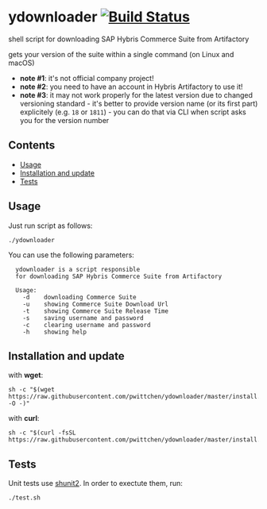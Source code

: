 # ydownloader [![Build Status](https://travis-ci.org/pwittchen/ydownloader.svg?branch=master)](https://travis-ci.org/pwittchen/ydownloader)
shell script for downloading SAP Hybris Commerce Suite from Artifactory

gets your version of the suite within a single command (on Linux and macOS)

- **note #1**: it's not official company project!
- **note #2**: you need to have an account in Hybris Artifactory to use it!
- **note #3**: it may not work properly for the latest version due to changed versioning standard - it's better to provide version name (or its first part) explicitely (e.g. `18` or `1811`) - you can do that via CLI when script asks you for the version number

Contents
--------
- [Usage](#usage)
- [Installation and update](#installation-and-update)
- [Tests](#tests)

Usage
--------

Just run script as follows:

```shell
./ydownloader
```

You can use the following parameters:

```
  ydownloader is a script responsible
  for downloading SAP Hybris Commerce Suite from Artifactory

  Usage:
    -d    downloading Commerce Suite
    -u    showing Commerce Suite Download Url
    -t    showing Commerce Suite Release Time
    -s    saving username and password
    -c    clearing username and password
    -h    showing help
```

Installation and update
-----------------------

with **wget**:
```shell
sh -c "$(wget https://raw.githubusercontent.com/pwittchen/ydownloader/master/install.sh -O -)"
```

with **curl**:
```shell
sh -c "$(curl -fsSL https://raw.githubusercontent.com/pwittchen/ydownloader/master/install.sh)"
```

Tests
-----

Unit tests use [shunit2](https://github.com/kward/shunit2). In order to exectute them, run:

```shell
./test.sh
```
